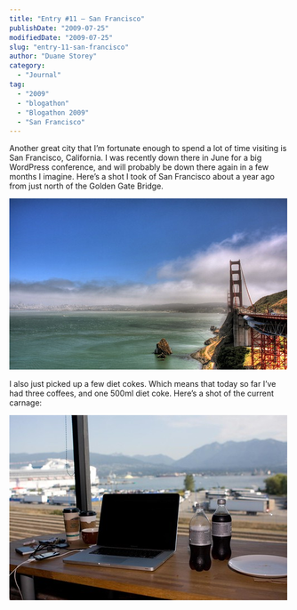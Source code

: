 ```yaml
---
title: "Entry #11 – San Francisco"
publishDate: "2009-07-25"
modifiedDate: "2009-07-25"
slug: "entry-11-san-francisco"
author: "Duane Storey"
category:
  - "Journal"
tag:
  - "2009"
  - "blogathon"
  - "Blogathon 2009"
  - "San Francisco"
---
```


Another great city that I’m fortunate enough to spend a lot of time visiting is San Francisco, California. I was recently down there in June for a big WordPress conference, and will probably be down there again in a few months I imagine. Here’s a shot I took of San Francisco about a year ago from just north of the Golden Gate Bridge.

[![](_images/entry-11--san-francisco-1.jpg)](http://www.flickr.com/photos/duanestorey/2581936945/)

I also just picked up a few diet cokes. Which means that today so far I’ve had three coffees, and one 500ml diet coke. Here’s a shot of the current carnage:

[![](_images/entry-11--san-francisco-2.jpg)](http://www.flickr.com/photos/duanestorey/3754638851/)